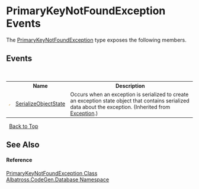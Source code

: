 # PrimaryKeyNotFoundException Events
 

The <a href="C73F6BFA.md">PrimaryKeyNotFoundException</a> type exposes the following members.


## Events
&nbsp;<table><tr><th></th><th>Name</th><th>Description</th></tr><tr><td>![Protected event](media/protevent.gif "Protected event")</td><td><a href="http://msdn2.microsoft.com/en-us/library/ee332915" target="_blank">SerializeObjectState</a></td><td>
Occurs when an exception is serialized to create an exception state object that contains serialized data about the exception.
 (Inherited from <a href="http://msdn2.microsoft.com/en-us/library/c18k6c59" target="_blank">Exception</a>.)</td></tr></table>&nbsp;
<a href="#primarykeynotfoundexception-events">Back to Top</a>

## See Also


#### Reference
<a href="C73F6BFA.md">PrimaryKeyNotFoundException Class</a><br /><a href="E11F5D98.md">Albatross.CodeGen.Database Namespace</a><br />